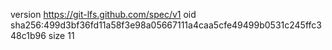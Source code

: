 version https://git-lfs.github.com/spec/v1
oid sha256:499d3bf36fd11a58f3e98a05667111a4caa5cfe49499b0531c245ffc348c1b96
size 11
